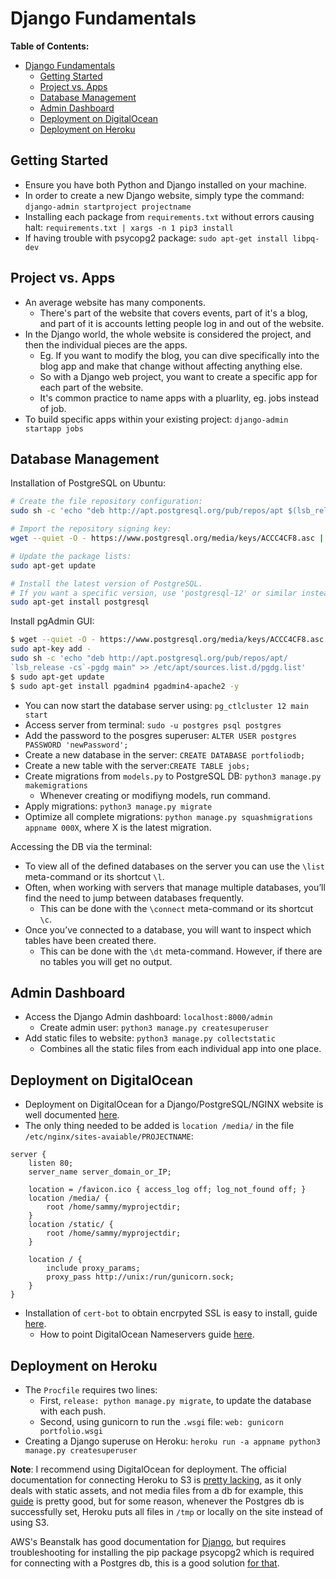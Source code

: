 # Django Fundamentals

**Table of Contents:**

- [Django Fundamentals](#django-fundamentals)
  - [Getting Started](#getting-started)
  - [Project vs. Apps](#project-vs-apps)
  - [Database Management](#database-management)
  - [Admin Dashboard](#admin-dashboard)
  - [Deployment on DigitalOcean](#deployment-on-digitalocean)
  - [Deployment on Heroku](#deployment-on-heroku)

## Getting Started

- Ensure you have both Python and Django installed on your machine.
- In order to create a new Django website, simply type the command: `django-admin startproject projectname`
- Installing each package from `requirements.txt` without errors causing halt: `requirements.txt | xargs -n 1 pip3 install`
- If having trouble with psycopg2 package: `sudo apt-get install libpq-dev`

## Project vs. Apps

- An average website has many components.
  - There's part of the website that covers events, part of it's a blog, and part of it is accounts letting people log in and out of the website.
- In the Django world, the whole website is considered the project, and then the individual pieces are the apps.
  - Eg. If you want to modify the blog, you can dive specifically into the blog app and make that change without affecting anything else.
  - So with a Django web project, you want to create a specific app for each part of the website.
  - It's common practice to name apps with a pluarlity, eg. jobs instead of job.
- To build specific apps within your existing project: `django-admin startapp jobs`

## Database Management

Installation of PostgreSQL on Ubuntu:

```bash
# Create the file repository configuration:
sudo sh -c 'echo "deb http://apt.postgresql.org/pub/repos/apt $(lsb_release -cs)-pgdg main" > /etc/apt/sources.list.d/pgdg.list'

# Import the repository signing key:
wget --quiet -O - https://www.postgresql.org/media/keys/ACCC4CF8.asc | sudo apt-key add -

# Update the package lists:
sudo apt-get update

# Install the latest version of PostgreSQL.
# If you want a specific version, use 'postgresql-12' or similar instead of 'postgresql':
sudo apt-get install postgresql
```

Install pgAdmin GUI:

```bash
$ wget --quiet -O - https://www.postgresql.org/media/keys/ACCC4CF8.asc |
sudo apt-key add -
sudo sh -c 'echo "deb http://apt.postgresql.org/pub/repos/apt/
`lsb_release -cs`-pgdg main" >> /etc/apt/sources.list.d/pgdg.list'
$ sudo apt-get update
$ sudo apt-get install pgadmin4 pgadmin4-apache2 -y
```

- You can now start the database server using: `pg_ctlcluster 12 main start`
- Access server from terminal: `sudo -u postgres psql postgres`
- Add the password to the posgres superuser: `ALTER USER postgres PASSWORD 'newPassword';`
- Create a new database in the server: `CREATE DATABASE portfoliodb;`
- Create a new table with the server:`CREATE TABLE jobs;`
- Create migrations from `models.py` to PostgreSQL DB: `python3 manage.py makemigrations`
  - Whenever creating or modifiyng models, run command.
- Apply migrations: `python3 manage.py migrate`
- Optimize all complete migrations: `python manage.py squashmigrations appname 000X`, where X is the latest migration.

Accessing the DB via the terminal:

- To view all of the defined databases on the server you can use the `\list` meta-command or its shortcut `\l`.
- Often, when working with servers that manage multiple databases, you’ll find the need to jump between databases frequently.
  - This can be done with the `\connect` meta-command or its shortcut `\c`.
- Once you’ve connected to a database, you will want to inspect which tables have been created there.
  - This can be done with the `\dt` meta-command. However, if there are no tables you will get no output.

## Admin Dashboard

- Access the Django Admin dashboard: `localhost:8000/admin`
  - Create admin user: `python3 manage.py createsuperuser`
- Add static files to website: `python3 manage.py collectstatic`
  - Combines all the static files from each individual app into one place.

## Deployment on DigitalOcean

- Deployment on DigitalOcean for a Django/PostgreSQL/NGINX website is well documented [here](https://www.digitalocean.com/community/tutorials/how-to-set-up-django-with-postgres-nginx-and-gunicorn-on-ubuntu-18-04).
- The only thing needed to be added is `location /media/` in the file `/etc/nginx/sites-avaiable/PROJECTNAME`:

```
server {
    listen 80;
    server_name server_domain_or_IP;

    location = /favicon.ico { access_log off; log_not_found off; }
    location /media/ {
        root /home/sammy/myprojectdir;
    }
    location /static/ {
        root /home/sammy/myprojectdir;
    }

    location / {
        include proxy_params;
        proxy_pass http://unix:/run/gunicorn.sock;
    }
}
```

- Installation of `cert-bot` to obtain encrpyted SSL is easy to install, guide [here](https://certbot.eff.org/lets-encrypt/ubuntubionic-nginx).
  - How to point DigitalOcean Nameservers guide [here](https://www.digitalocean.com/community/tutorials/how-to-point-to-digitalocean-nameservers-from-common-domain-registrars).

## Deployment on Heroku

- The `Procfile` requires two lines:
  - First, `release: python manage.py migrate`, to update the database with each push.
  - Second, using gunicorn to run the `.wsgi` file: `web: gunicorn portfolio.wsgi`
- Creating a Django superuse on Heroku: `heroku run -a appname python3 manage.py createsuperuser`

**Note**: I recommend using DigitalOcean for deployment. The official documentation for connecting Heroku to S3 is [pretty lacking](https://devcenter.heroku.com/articles/s3), as it only deals with static assets, and not media files from a db for example, this [guide](https://www.caktusgroup.com/blog/2014/11/10/Using-Amazon-S3-to-store-your-Django-sites-static-and-media-files/) is pretty good, but for some reason, whenever the Postgres db is successfully set, Heroku puts all files in `/tmp` or locally on the site instead of using S3.

AWS's Beanstalk has good documentation for [Django](https://docs.aws.amazon.com/elasticbeanstalk/latest/dg/create-deploy-python-django.html), but requires troubleshooting for installing the pip package psycopg2 which is required for connecting with a Postgres db, this is a good solution [for that](https://stackoverflow.com/questions/17137346/psycopg2-on-amazon-elastic-beanstalk).

